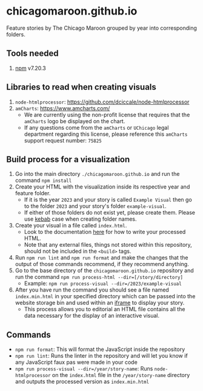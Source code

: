 # chicagomaroon.github.io

Feature stories by The Chicago Maroon grouped by year into corresponding folders.

## Tools needed
1. [npm](https://www.npmjs.com/) v7.20.3

## Libraries to read when creating visuals
1. `node-htmlprocessor`: https://github.com/dciccale/node-htmlprocessor
2. `amCharts`: https://www.amcharts.com/
   - We are currently using the non-profit license that requires that the `amCharts` logo be displayed on the chart.
   - If any questions come from the `amCharts` or `UChicago` legal department regarding this license, please reference this `amCharts` support request number: `75825`

## Build process for a visualization

1. Go into the main directory `./chicagomaroon.github.io` and run the command `npm install`
2. Create your HTML with the visualization inside its respective year and feature folder.
    - If it is the year `2023` and your story is called `Example Visual` then go to the folder `2023` and your story's folder `example-visual`.
    - If either of those folders do not exist yet, please create them. Please use [kebab](https://www.freecodecamp.org/news/programming-naming-conventions-explained#what-is-kebab-case) case when creating folder names.
3. Create your visual in a file called `index.html`.
   - Look to the documentation [here](https://github.com/dciccale/grunt-processhtml#readme) for how to write your processed HTML.
   - Note that any external files, things not stored within this repository, should not be included in the `<build>` tags.
4. Run `npm run lint` and `npm run format` and make the changes that the output of those commands recommend, if they recommend anything.
5. Go to the base directory of the `chicagomaroon.github.io` repository and run the command `npm run process-html --dir=[/story/directory]`
   - Example: `npm run process-visual --dir=/2023/example-visual`
6. After you have run the command you should see a file named `index.min.html` in your specified directory which can be passed into the website storage bin and used within an [iframe](https://www.w3schools.com/tags/tag_iframe.ASP) to display your story.
   - This process allows you to editorial an HTML file contains all the data necessary for the display of an interactive visual.

## Commands
- `npm run format`: This will format the JavaScript inside the repository
- `npm run lint`: Runs the linter in the repository and will let you know if any JavaScript faux pas were made in your code
- `npm run process-visual --dir=/year/story-name`: Runs `node-htmlprocessor` on the `index.html` file in the `/year/story-name` directory and outputs the processed version as `index.min.html`

